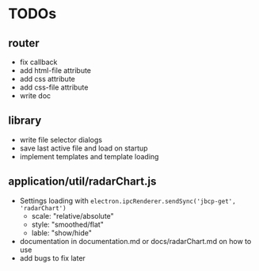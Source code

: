 # TODOs

## router

  - fix callback
  - add html-file attribute
  - add css attribute
  - add css-file attribute
  - write doc


## library

  - write file selector dialogs
  - save last active file and load on startup
  - implement templates and template loading


## application/util/radarChart.js

  - Settings loading with `electron.ipcRenderer.sendSync('jbcp-get', 'radarChart')`
    - scale: "relative/absolute"
    - style: "smoothed/flat"
    - lable: "show/hide"
  - documentation in documentation.md or docs/radarChart.md on how to use
  - add bugs to fix later
